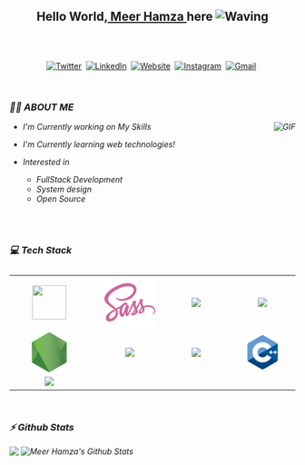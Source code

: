 ## <div align="center">Hello World,<a href = "https://meerhamza1421-me.web.app/"> Meer Hamza </a> here <img src="https://github.com/TheDudeThatCode/TheDudeThatCode/blob/master/Assets/Hi.gif" width="30px" alt="Waving"></div>

<br>

<p align="center">
<br>
<a href="https://twitter.com/MeerHamza1421"><img src="https://img.shields.io/badge/Twitter-1DA1F2?style=for-the-badge&logo=twitter&logoColor=white" alt="Twitter" /></a>&nbsp;
<a href="https://linkedin.com/in/meerhamza1421/"><img src="https://img.shields.io/badge/linkedin-%230077B5.svg?&style=for-the-badge&logo=linkedin&logoColor=white" alt="LinkedIn" /></a>&nbsp;
<a href="https://dev.to/meerhamza1421/"><img alt="Website" src="https://img.shields.io/badge/dev.to-0A0A0A?style=for-the-badge&logo=dev-dot-to&logoColor=white"></a>&nbsp;
<a href="https://www.instagram.com/meer.hamza_1421/"><img src="https://img.shields.io/badge/instagram-%23E4405F.svg?&style=for-the-badge&logo=instagram&logoColor=white" alt="Instagram" /></a>&nbsp;
<a href="mailto:hamzababar37@gmail.com?subject=From%20GitHub&body=Hi,%20there.%20Found%20you%20from%20GitHub."><img src="https://img.shields.io/badge/gmail-%23D14836.svg?&style=for-the-badge&logo=gmail&logoColor=white" alt="Gmail"/></a>&nbsp;
</p>

<br>

<h3><i>🙋‍♂️ ABOUT ME<i/></h3>
  <img align="right" height="270px" alt="GIF" src="https://media.giphy.com/media/jTNG3RF6EwbkpD4LZx/giphy.gif" />

  -  I'm Currently working on My Skills
  -  I'm Currently learning web technologies!
  -  Interested in 
  
       * FullStack Development
       * System design
       * Open Source
<br>
<br>


<h3><i>💻 Tech Stack</i></h3>

<table width="100">
<tr>
  <td align='center'>
        <img src="https://upload.wikimedia.org/wikipedia/commons/thumb/3/38/HTML5_Badge.svg/600px-HTML5_Badge.svg.png" height="60" width="60">
    </td>
    <td align='center'>
        <img src="https://raw.githubusercontent.com/devicons/devicon/0d6c64dbbf311879f7d563bfc3ccf559f9ed111c/icons/css3/css3-original-wordmark.svg" width="70">
    </td>
     <td align='center' width="190">
        <img src="https://raw.githubusercontent.com/github/explore/80688e429a7d4ef2fca1e82350fe8e3517d3494d/topics/sass/sass.png" width="90">
    </td>
    <td align='center' width="190">
        <img src="https://github.com/abranhe/programming-languages-logos/blob/master/src/javascript/javascript.svg" width="60">
    </td>
    <td align='center' width="190">
        <img src="https://www.vectorlogo.zone/logos/reactjs/reactjs-ar21.svg">
    </td>
</tr>
<tr>
    <td align='center'>
        <img src="https://raw.githubusercontent.com/github/explore/80688e429a7d4ef2fca1e82350fe8e3517d3494d/topics/nodejs/nodejs.png" width = "70">
    </td>
   <td align='center'>
        <img alt="Firebase" width = "100" src="https://raw.githubusercontent.com/github/explore/80688e429a7d4ef2fca1e82350fe8e3517d3494d/topics/firebase/firebase.png" />
  </td>
    <td align='center'>
        <img src="https://infinapps.com/wp-content/uploads/2018/10/mongodb-logo.png" height="120">
    </td>
    <td align='center'>
        <img src="https://download.logo.wine/logo/MySQL/MySQL-Logo.wine.png" >
    </td>
  <td align='center' width="190">
        <img src="https://raw.githubusercontent.com/github/explore/361e2821e2dea67711cde99c9c40ed357061cf27/topics/cpp/cpp.png" width="60">
    </td>
</tr>
<tr>
 <td align='center' width="190">
        <img src="https://git-scm.com/images/logos/1color-darkbg@2x.png" width="100">
    </td>
</tr>
</table>

<br />
<h3><i>⚡ Github Stats</i></h3>
<img align="center" justify="center" src="https://github-readme-stats.vercel.app/api/top-langs/?&username=MeerHamza1421&theme=radical&bg_color=141321&show_icons=true&hide_border=false" />

<img align="center" justify="center" alt="Meer Hamza's Github Stats" src="https://github-readme-stats.vercel.app/api?username=MeerHamza1421&theme=radical&bg_color=141321&show_icons=true&hide_border=false" />

## <br>

[ArcCode]: https://github.com/ArcCodeTeam
